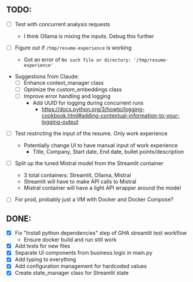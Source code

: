 ## TODO:
- [ ] Test with concurrent analysis requests
  - I think Ollama is mixing the inputs. Debug this further

- [ ] Figure out if `/tmp/resume-experience` is working
  - Got an error of `No such file or directory: '/tmp/resume-experience'`

- Suggestions from Claude:
  - [ ] Enhance context_manager class
  - [ ] Optimize the custom_embeddings class
  - [ ] Improve error handling and logging
    - Add UUID for logging during concurrent runs
      - https://docs.python.org/3/howto/logging-cookbook.html#adding-contextual-information-to-your-logging-output

- [ ] Test restricting the input of the resume. Only work experience
  - Potentially change UI to have manual input of work experience
    - Title, Company, Start date, End date, bullet points/description

- [ ] Split up the tuned Mistral model from the Streamlit container
  - 3 total containers: Streamlit, Ollama, Mistral
  - Streamlit will have to make API calls to Mistral
  - Mistral container will have a light API wrapper around the model

- [ ] For prod, probably just a VM with Docker and Docker Compose?

## DONE:
- [x] Fix "Install python dependencies" step of GHA streamlit test workflow
  - Ensure docker build and run still work
- [x] Add tests for new files
- [x] Separate UI components from business logic in main.py
- [x] Add typing to everything
- [x] Add configuration management for hardcoded values
- [x] Create state_manager class for Streamlit state
